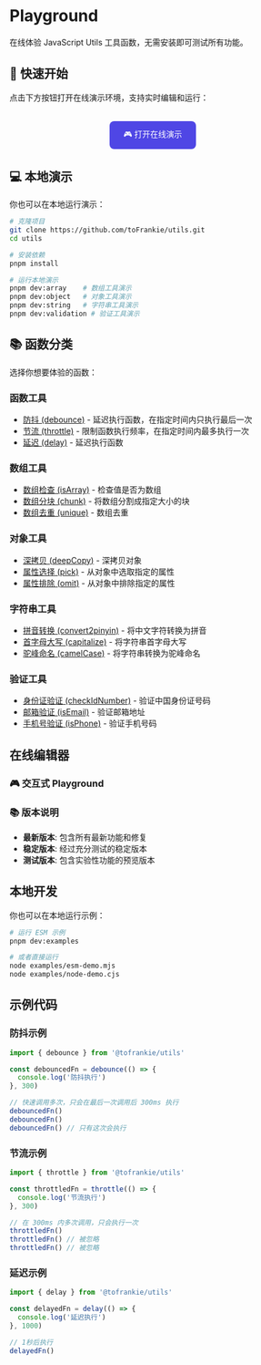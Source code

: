 # Playground

在线体验 JavaScript Utils 工具函数，无需安装即可测试所有功能。

## 🚀 快速开始

点击下方按钮打开在线演示环境，支持实时编辑和运行：

<div style="text-align: center; margin: 2rem 0;">
  <a href="https://stackblitz.com/github/toFrankie/utils" target="_blank" style="display: inline-block; padding: 12px 24px; background: #4F46E5; color: white; text-decoration: none; border-radius: 8px; font-weight: 500;">
    🎮 打开在线演示
  </a>
</div>

## 💻 本地演示

你也可以在本地运行演示：

```bash
# 克隆项目
git clone https://github.com/toFrankie/utils.git
cd utils

# 安装依赖
pnpm install

# 运行本地演示
pnpm dev:array    # 数组工具演示
pnpm dev:object   # 对象工具演示
pnpm dev:string   # 字符串工具演示
pnpm dev:validation # 验证工具演示
```

## 📚 函数分类

选择你想要体验的函数：

### 函数工具

- [防抖 (debounce)](#debounce) - 延迟执行函数，在指定时间内只执行最后一次
- [节流 (throttle)](#throttle) - 限制函数执行频率，在指定时间内最多执行一次
- [延迟 (delay)](#delay) - 延迟执行函数

### 数组工具

- [数组检查 (isArray)](#isarray) - 检查值是否为数组
- [数组分块 (chunk)](#chunk) - 将数组分割成指定大小的块
- [数组去重 (unique)](#unique) - 数组去重

### 对象工具

- [深拷贝 (deepCopy)](#deepcopy) - 深拷贝对象
- [属性选择 (pick)](#pick) - 从对象中选取指定的属性
- [属性排除 (omit)](#omit) - 从对象中排除指定的属性

### 字符串工具

- [拼音转换 (convert2pinyin)](#convert2pinyin) - 将中文字符转换为拼音
- [首字母大写 (capitalize)](#capitalize) - 将字符串首字母大写
- [驼峰命名 (camelCase)](#camelcase) - 将字符串转换为驼峰命名

### 验证工具

- [身份证验证 (checkIdNumber)](#checkidnumber) - 验证中国身份证号码
- [邮箱验证 (isEmail)](#isemail) - 验证邮箱地址
- [手机号验证 (isPhone)](#isphone) - 验证手机号码

## 在线编辑器

### 🎮 交互式 Playground

<PlaygroundVersion />

### 📚 版本说明

- **最新版本**: 包含所有最新功能和修复
- **稳定版本**: 经过充分测试的稳定版本  
- **测试版本**: 包含实验性功能的预览版本

## 本地开发

你也可以在本地运行示例：

```bash
# 运行 ESM 示例
pnpm dev:examples

# 或者直接运行
node examples/esm-demo.mjs
node examples/node-demo.cjs
```

## 示例代码

### 防抖示例

```javascript
import { debounce } from '@tofrankie/utils'

const debouncedFn = debounce(() => {
  console.log('防抖执行')
}, 300)

// 快速调用多次，只会在最后一次调用后 300ms 执行
debouncedFn()
debouncedFn()
debouncedFn() // 只有这次会执行
```

### 节流示例

```javascript
import { throttle } from '@tofrankie/utils'

const throttledFn = throttle(() => {
  console.log('节流执行')
}, 300)

// 在 300ms 内多次调用，只会执行一次
throttledFn()
throttledFn() // 被忽略
throttledFn() // 被忽略
```

### 延迟示例

```javascript
import { delay } from '@tofrankie/utils'

const delayedFn = delay(() => {
  console.log('延迟执行')
}, 1000)

// 1秒后执行
delayedFn()
```